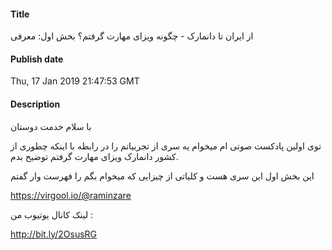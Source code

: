 #### Title
از ایران تا دانمارک - چگونه ویزای مهارت گرفتم؟ بخش اول: معرفی
#### Publish date
Thu, 17 Jan 2019 21:47:53 GMT
#### Description
<p>با سلام خدمت دوستان</p>
<p>توی اولین پادکست صوتی ام میخوام یه سری از تجربیاتم را در رابطه با اینکه چطوری از کشور دانمارک ویزای مهارت گرفتم توضیح بدم.</p>
<p>این بخش اول این سری هست و کلیاتی از چیزایی که میخوام بگم را فهرست وار گفتم</p>
<p><a href="https://virgool.io/@raminzare">https://virgool.io/@raminzare</a></p>
<p>لینک کانال یوتیوب من :</p>
<p><a href="http://bit.ly/2OsusRG">http://bit.ly/2OsusRG</a></p>

